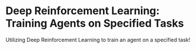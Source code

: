 # Deep Reinforcement Learning: Training Agents on Specified Tasks
Utilizing Deep Reinforcement Learning to train an agent on a specified task!
